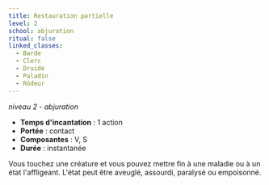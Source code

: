 ```yaml
---
title: Restauration partielle
level: 2
school: abjuration
ritual: false
linked_classes:
  - Barde
  - Clerc
  - Druide
  - Paladin
  - Rôdeur
---
```

*niveau 2 - abjuration*

- **Temps d'incantation** : 1 action
- **Portée** : contact
- **Composantes** : V, S
- **Durée** : instantanée

Vous touchez une créature et vous pouvez mettre fin à une maladie ou à un état l'affligeant. L'état peut être aveuglé, assourdi, paralysé ou empoisonné.